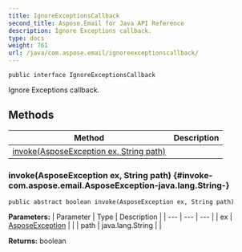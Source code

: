 ```yaml
---
title: IgnoreExceptionsCallback
second_title: Aspose.Email for Java API Reference
description: Ignore Exceptions callback.
type: docs
weight: 761
url: /java/com.aspose.email/ignoreexceptionscallback/
---
```

```
public interface IgnoreExceptionsCallback
```

Ignore Exceptions callback.
## Methods

| Method | Description |
| --- | --- |
| [invoke(AsposeException ex, String path)](#invoke-com.aspose.email.AsposeException-java.lang.String-) |  |
### invoke(AsposeException ex, String path) {#invoke-com.aspose.email.AsposeException-java.lang.String-}
```
public abstract boolean invoke(AsposeException ex, String path)
```




**Parameters:**
| Parameter | Type | Description |
| --- | --- | --- |
| ex | [AsposeException](../../com.aspose.email/asposeexception) |  |
| path | java.lang.String |  |

**Returns:**
boolean
